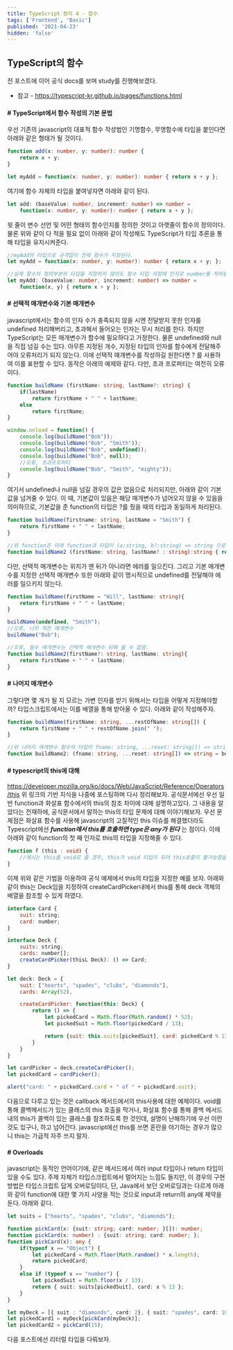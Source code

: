 ```yaml
---
title: TypeScript 정리 4 - 함수
tags: ['Frontend', 'Basic']
published: '2021-04-23'
hidden: 'false'
---
```

## TypeScript의 함수
전 포스트에 이어 공식 docs를 보며 study를 진행해보겠다.
+ 참고 - https://typescript-kr.github.io/pages/functions.html

#### # TypeScript에서 함수 작성의 기본 문법
우선 기존의 javascript의 대표적 함수 작성법인 기명함수, 무명함수에 타입을 붙인다면 아래와 같은 형태가 될 것이다.
```typescript
function add(x: number, y: number): number {
	return x + y;
}

let myAdd = function(x: number, y: number): number { return x + y };
```
여기에 함수 자체의 타입을 붙여넣자면 아래와 같이 된다.
```typescript
let add: (baseValue: number, increment: number) => number =
	function(x: number, y: number): number { return x + y };
```
윗 줄이 변수 선언 및 어떤 형태의 함수인지를 정의한 것이고 아랫줄이 함수의 정의이다. 물론 위와 같이 다 적을 필요 없이 아래와 같이 작성해도 TypeScript가 타입 추론을 통해 타입을 유지시켜준다.
```typescript
//myAdd의 타입으로 규격없이 전체 함수가 지정된다.
let myAdd = function(x: number, y: number): number { return x + y; };

//실제 함수의 정의부분의 타입을 지정하지 않아도 함수 타입 지정에 인자로 number를 적어놓았기에 x, y 및 return은 number가 된다.
let myAdd: (baseValue: number, increment: number) => number =
	function(x, y) { return x + y };
```

#### # 선택적 매개변수와 기본 매개변수
javascript에서는 함수의 인자 수가 충족되지 않을 시엔 전달받지 못한 인자를 undefined 처리해버리고, 초과해서 들어오는 인자는 무시 처리를 한다. 하지만 TypeScript는 모든 매개변수가 함수에 필요하다고 가정한다. 물론 undefined와 null을 직접 넘길 수는 있다. 아무튼 지정된 개수, 지정된 타입의 인자를 함수에게 전달해주어야 오류처리가 되지 않는다. 이에 선택적 매개변수를 작성하길 원한다면 ? 를 사용하여 이를 표현할 수 있다. 동작은 아래의 예제와 같다. 다만, 초과 프로퍼티는 여전히 오류이다.
```typescript
function buildName (firstName: string, lastName?: string) {
	if(lastName)
		return firstName + " " + lastName;
	else
		return firstName;
}

window.onload = function() {
	console.log(buildName("Bob"));
	console.log(buildName("Bob", "Smith"));
	console.log(buildName("Bob", undefined));
	console.log(buildName("Bob", null));
	//오류, 초과프로퍼티
	console.log(buildName("Bob", "Smith", "mighty"));
}
```
여기서 undefined나 null을 넘길 경우의 값은 없음으로 처리되지만, 아래와 같이 기본 값을 넘겨줄 수 있다. 이 때, 기본값이 있음은 해당 매개변수가 넘어오지 않을 수 있음을 의미하므로, 기본값을 준 function의 타입은 ?를 줬을 때의 타입과 동일하게 처리된다.
```typescript
function buildName(firstname: string, lastName = "Smith") {
	return firstName + " " + lastName;
}

//위 function은 아래 function과 타입이 (a:string, b?:string) => string 으로같다.
function buildName2 (firstName: string, lastName? : string):string { return firstName + " " lastName };
```
다만, 선택적 매개변수는 위치가 맨 뒤가 아니라면 에러를 일으킨다. 그리고 기본 매개변수를 지정한 선택적 매개변수 또한 아래와 같이 명시적으로 undefined를 전달해야 에러를 일으키지 않는다.
```typescript
function buildName(firstName = "Will", lastName: string){
	return firstName + " " + lastName;
}

buildName(undefined, "Smith");
//오류, 너무 적은 매개변수
buildName("Bob");

//오류, 필수 매개변수는 선택적 매개변수 뒤에 올 수 없음.
function buildName2(firstName?: string, lastName: string){
	return firstName + " " + lastName;
}
```

#### # 나머지 매개변수
그렇다면 몇 개가 될 지 모르는 가변 인자를 받기 위해서는 타입을 어떻게 지정해야할까? 타입스크립트에서는 이를 배열을 통해 받아올 수 있다. 아래와 같이 작성해주자.
```typescript
function buildName(firstName: string, ...restOfName: string[]) {
	return firstName + " " + restOfName.join(" ");
}

//위 나머지 매개변수 함수의 타입이 fname: string, ...reset: string[]) => string 임을 보여주기 위한 예시.
function buildName2: (fname: string, ...reset: string[]) => string = buildName;
```

#### # typescript의 this에 대해
https://developer.mozilla.org/ko/docs/Web/JavaScript/Reference/Operators/this
위 링크의 기반 지식을 나중에 포스팅하며 다시 정리해보자. 공식문서에선 우선 일반 function과 화살표 함수에서의 this의 참조 차이에 대해 설명하고있다. 그 내용을 알았다는 전재하에, 공식문서에서 말하는 this의 타입 문제에 대해 이야기해보자. 우선 문제점은 화살표 함수를 사용해 javascript의 고질적인 this 이슈를 해결했더라도 Typescript에선 ***function에서 this를 호출하면 type은 any가 된다*** 는 점이다. 이에 아래와 같이 function의 첫 째 인자로 this의 타입을 지정해줄 수 있다.
```typescript
function f (this : void) {
	//예시는 this를 void로 줄 경우, this가 void 타입이 되어 this호출이 불가능함을 보여준다. 타입이 지정되었음을 가장 쉽게 보여주는 예제이다.
}
```

이제 위와 같은 기법을 이용하여 공식 예제에서 this의 타입을 지정한 예를 보자. 아래와 같이 this는 Deck임을 지정하여 createCardPicker내에서 this를 통해 deck 객체의 배열을 참조할 수 있게 하였다.
```javascript
interface Card {
	suit: string;
	card: number;
}

interface Deck {
	suits: string;
	cards: number[];
	createCardPicker(thisL Deck): () => Card;
}

let deck: Deck = {
	suit: ["hearts", "spades", "clubs", "diamonds"],
	cards: Array(52),

	createCardPicker: function(this: Deck) {
		return () => {
			let pickedCard = Math.floor(Math.random() * 52);
			let pickedSuit = Math.floor(pickedCard / 13);

			return {suit: this.suits[pickedSuit], card: pickedCard % 13};
		}
	}
}

let cardPicker = deck.createCardPicker();
let pickedCard = cardPicker();

alert("card: " + pickedCard.card + " of " + pickedCard.suit);
```

다음으로 다루고 있는 것은 callback 메서드에서의 this사용에 대한 예제이다. void를 통해 콜백메서드가 있는 클래스의 this 호출을 막거나, 화살표 함수를 통해 콜백 메서드 내의 this가 콜백이 있는 클래스를 참조하도록 한 것인데, 설명이 난해하기에 우선 이런 것도 있구나, 하고 넘어간다. javascript에선 this를 쓰면 혼란을 야기하는 경우가 많으니 this는 가급적 자주 쓰지 말자.

#### # Overloads
javascript는 동적인 언어이기에, 같은 메서드에서 여러 input 타입이나 return 타입이 있을 수도 있다. 주제 자체가 타입스크립트에서 멀어지는 느낌도 들지만, 이 경우의 구현 방법은 타입스크립트 답게 오버로딩이다, 단, Java에서 보던 오버로딩과는 다르게 아래와 같이 function에 대한 몇 가지 사양을 적는 것으로 input과 return의 any에 제약을 둔다. 아래와 같다.
```typescript
let suits = ["hearts", "spades", "clubs", "diamonds"];

function pickCard(x: {suit: string; card: number; }[]): number;
function pickCard(x: number) : {suit: string; card: number; };
function pickCard(x): any {
	if(typeof x == "Object") {
		let pickedCard = Math.floor(Math.random() * x.length);
		return pickedCard;
	}
	else if (typeof x == "number") {
		let pickedSuit = Math.floor(x / 13);
		return { suit: suits[pickedSuit], card: x % 13 };
	}
}

let myDeck = [{ suit : "diamonds", card: 2}, { suit: "spades", card: 10}, { suit: "hearts", card: 4}];
let pickedCard1 = myDeck[pickCard(myDeck)];
let pickedCard2 = pickCard(15);
```
다음 포스트에선 리터럴 타입을 다뤄보자.
